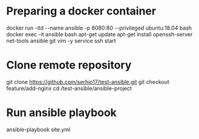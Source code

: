 # Preparing a docker container
docker run -itd --name ansible -p 8080:80 --privileged ubuntu:18.04 bash
docker exec -it ansible bash
apt-get update
apt-get install openssh-server net-tools ansible git vim -y
service ssh start

# Clone remote repository
git clone https://github.com/serhio17/test-ansible.git
git checkout feature/add-nginx
cd /test-ansible/ansible-project

# Run ansible playbook
ansible-playbook site.yml